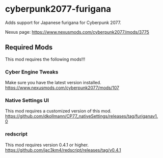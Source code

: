 # cyberpunk2077-furigana
Adds support for Japanese furigana for Cyberpunk 2077.

Nexus page: https://www.nexusmods.com/cyberpunk2077/mods/3775


## Required Mods
This mod requires the following mods!!!


### Cyber Engine Tweaks
Make sure you have the latest version installed.<br/>
https://www.nexusmods.com/cyberpunk2077/mods/107


### Native Settings UI
This mod requires a customized version of this mod.<br/>
https://github.com/dkollmann/CP77_nativeSettings/releases/tag/furiganav1.0


### redscript
This mod requires version 0.4.1 or higher.<br/>
https://github.com/jac3km4/redscript/releases/tag/v0.4.1

